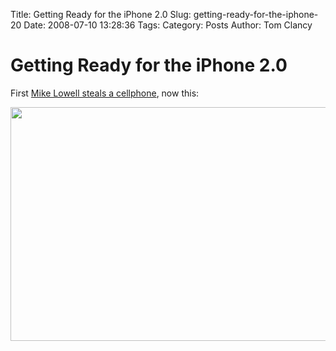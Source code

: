 Title: Getting Ready for the iPhone 2.0
Slug: getting-ready-for-the-iphone-20
Date: 2008-07-10 13:28:36
Tags: 
Category: Posts
Author: Tom Clancy

# Getting Ready for the iPhone 2.0

First <a href="http://blog.masslive.com/redsoxmonster/2008/07/introducing_mike_lowell_cell_p.html" target="_blank">Mike Lowell steals a cellphone</a>, now this:

<img src="http://bostondirtdogs.boston.com/BDD_MR_wall_7.9.08_bgjd.jpg" height="374" width="589" />
